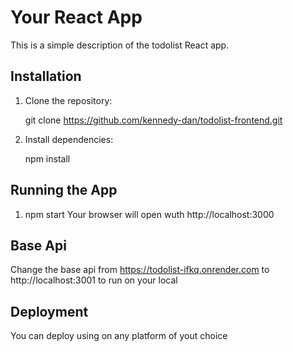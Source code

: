 # Your React App

This is a simple description of the todolist React app.

## Installation

1. Clone the repository:

   git clone https://github.com/kennedy-dan/todolist-frontend.git

2. Install dependencies:

    npm install

## Running the App

1. npm start
Your browser will open wuth http://localhost:3000

## Base Api
Change the base api from https://todolist-ifkq.onrender.com to http://localhost:3001 to run on your local

## Deployment

You can deploy using on any platform of yout choice 

